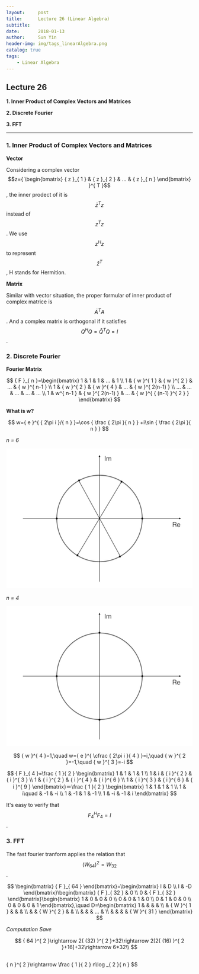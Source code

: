 ```yaml
---
layout:     post
title:      Lecture 26 (Linear Algebra)
subtitle:   
date:       2018-01-13
author:     Sun Yin
header-img: img/tags_linearAlgebra.png
catalog: true
tags:
    - Linear Algebra
---
```

## Lecture 26

**1. Inner Product of Complex Vectors and Matrices**

**2. Discrete Fourier**

**3. FFT**

---

### 1. Inner Product of Complex Vectors and Matrices

**Vector**

Considering a complex vector $$z={ \begin{bmatrix} { z }_{ 1 } & { z }_{ 2 } & ... & { z }_{ n } \end{bmatrix} }^{ T }$$, the inner prodect of it is $${ \bar { z }  }^{ T }z$$ instead of $${z}^{T}z$$. We use $${z}^{H}z$$ to represent $${ \bar { z }  }^{ T }$$, H stands for Hermition.

**Matrix**

Similar with vector situation, the proper formular of inner product of complex matrice is $${ \bar { A }  }^{ T }A$$. And a complex matrix is orthogonal if it satisfies $${ Q }^{ H }Q={ \bar { Q }  }^{ T }Q=I$$.

### 2. Discrete Fourier

**Fourier Matrix**

$$
{ F }_{ n }=\begin{bmatrix} 1 & 1 & 1 & ... & 1 \\ 1 & { w }^{ 1 } & { w }^{ 2 } & ... & { w }^{ n-1 } \\ 1 & { w }^{ 2 } & { w }^{ 4 } & ... & { w }^{ 2(n-1) } \\ ... & ... & ... & ... & ... \\ 1 & w^{ n-1 } & { w }^{ 2(n-1) } & ... & { w }^{ { (n-1) }^{ 2 } } \end{bmatrix}
$$

**What is w?**

$$
w={ e }^{ { 2\pi i }/{ n } }=\cos { \frac { 2\pi  }{ n }  } +i\sin { \frac { 2\pi  }{ n }  } 
$$

*n = 6*

![](/img/linear_Algebra/6w.001.jpg)

*n = 4*

![](/img/linear_Algebra/4w.001.jpg)

$$
{ w }^{ 4 }=1,\quad w={ e }^{ \cfrac { 2\pi i }{ 4 }  }=i,\quad { w }^{ 2 }=-1,\quad { w }^{ 3 }=-i
$$

$$
{ F }_{ 4 }=\frac { 1 }{ 2 } \begin{bmatrix} 1 & 1 & 1 & 1 \\ 1 & i & { i }^{ 2 } & { i }^{ 3 } \\ 1 & { i }^{ 2 } & { i }^{ 4 } & { i }^{ 6 } \\ 1 & { i }^{ 3 } & { i }^{ 6 } & { i }^{ 9 } \end{bmatrix}＝\frac { 1 }{ 2 } \begin{bmatrix} 1 & 1 & 1 & 1 \\ 1 & i\quad  & -1 & -i \\ 1 & -1 & 1 & -1 \\ 1 & -i & -1 & i \end{bmatrix}
$$

It's easy to verify that $${ F }_{ 4 }^{ H }{ F }_{ 4 }=I$$.

### 3. FFT

The fast fourier tranform applies the relation that $${ ({ W }_{ 64 }) }^{ 2 }={ W }_{ 32 }$$.

$$
\begin{bmatrix} { F }_{ 64 } \end{bmatrix}=\begin{bmatrix} I & D \\ I & -D \end{bmatrix}\begin{bmatrix} { F }_{ 32 } & 0 \\ 0 & { F }_{ 32 } \end{bmatrix}\begin{bmatrix} 1 & 0 & 0 & 0 \\ 0 & 0 & 1 & 0 \\ 0 & 1 & 0 & 0 \\ 0 & 0 & 0 & 1 \end{bmatrix},\quad D=\begin{bmatrix} 1 &  &  &  &  \\  & { W }^{ 1 } &  &  &  \\  &  & { W }^{ 2 } &  &  \\  &  &  & ... &  \\  &  &  &  & { W }^{ 31 } \end{bmatrix}
$$

*Computation Save*

$$
{ 64 }^{ 2 }\rightarrow 2{ (32) }^{ 2 }+32\rightarrow 2[2{ (16) }^{ 2 }+16]+32\rightarrow 6*32\\ 
$$

##
{ n }^{ 2 }\rightarrow \frac { 1 }{ 2 } n\log _{ 2 }{ n } 
$$



